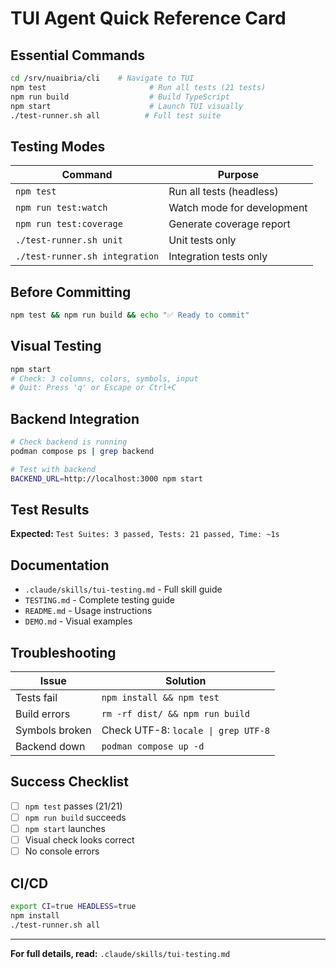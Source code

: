 # TUI Agent Quick Reference Card

## Essential Commands

```bash
cd /srv/nuaibria/cli    # Navigate to TUI
npm test                       # Run all tests (21 tests)
npm run build                  # Build TypeScript
npm start                      # Launch TUI visually
./test-runner.sh all          # Full test suite
```

## Testing Modes

| Command | Purpose |
|---------|---------|
| `npm test` | Run all tests (headless) |
| `npm run test:watch` | Watch mode for development |
| `npm run test:coverage` | Generate coverage report |
| `./test-runner.sh unit` | Unit tests only |
| `./test-runner.sh integration` | Integration tests only |

## Before Committing

```bash
npm test && npm run build && echo "✅ Ready to commit"
```

## Visual Testing

```bash
npm start
# Check: 3 columns, colors, symbols, input
# Quit: Press 'q' or Escape or Ctrl+C
```

## Backend Integration

```bash
# Check backend is running
podman compose ps | grep backend

# Test with backend
BACKEND_URL=http://localhost:3000 npm start
```

## Test Results

**Expected:** `Test Suites: 3 passed, Tests: 21 passed, Time: ~1s`

## Documentation

- `.claude/skills/tui-testing.md` - Full skill guide
- `TESTING.md` - Complete testing guide
- `README.md` - Usage instructions
- `DEMO.md` - Visual examples

## Troubleshooting

| Issue | Solution |
|-------|----------|
| Tests fail | `npm install && npm test` |
| Build errors | `rm -rf dist/ && npm run build` |
| Symbols broken | Check UTF-8: `locale \| grep UTF-8` |
| Backend down | `podman compose up -d` |

## Success Checklist

- [ ] `npm test` passes (21/21)
- [ ] `npm run build` succeeds
- [ ] `npm start` launches
- [ ] Visual check looks correct
- [ ] No console errors

## CI/CD

```bash
export CI=true HEADLESS=true
npm install
./test-runner.sh all
```

---

**For full details, read:** `.claude/skills/tui-testing.md`
